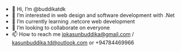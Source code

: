 - 👋 Hi, I’m @buddikatdk
- 👀 I’m interested in web design and software development with .Net 
- 🌱 I’m currently learning .netcore web development
- 💞️ I’m looking to collaborate on everyone
- 📫 How to reach me jpkasunbuddika@gmail.com / kasunbuddika.td@outlook.com or +94784469966

<!---
buddikatdk/buddikatdk is a ✨ special ✨ repository because its `README.md` (this file) appears on your GitHub profile.
You can click the Preview link to take a look at your changes.
--->
